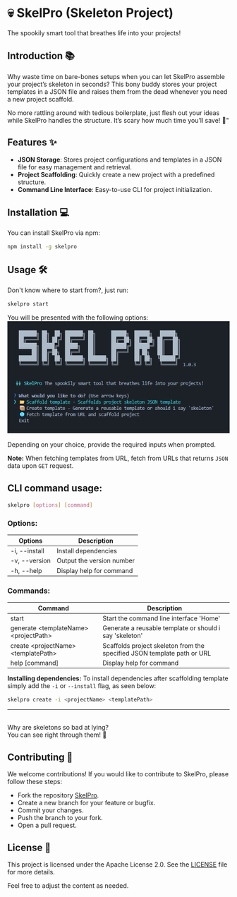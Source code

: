 # **💀 SkelPro (Skeleton Project)**
The spookily smart tool that breathes life into your projects!

## Introduction 📚
Why waste time on bare-bones setups when you can let SkelPro assemble your project’s skeleton in seconds? This bony buddy stores your project templates in a JSON file and raises them from the dead whenever you need a new project scaffold.

No more rattling around with tedious boilerplate, just flesh out your ideas while SkelPro handles the structure. It’s scary how much time you’ll save! 👻"

## Features ✨
- **JSON Storage**: Stores project configurations and templates in a JSON file for easy management and retrieval.
- **Project Scaffolding**: Quickly create a new project with a predefined structure.
- **Command Line Interface**: Easy-to-use CLI for project initialization.

## Installation 💻
You can install SkelPro via npm:

```bash
npm install -g skelpro
```
## Usage 🛠️
Don't know where to start from?, just run:

```bash
skelpro start
```
You will be presented with the following options:
<img src="./Snapshot.PNG" />


Depending on your choice, provide the required inputs when prompted.

**Note:** When fetching templates from URL, fetch from URLs that returns `JSON` data upon `GET` request.

## CLI command usage: 
```sh
skelpro [options] [command]
```

### Options:

| Options         | Description               |
| --------------- | ------------------------- |
| -i, --install   | Install dependencies      |
| -v, --version   | Output the version number |
| -h, --help      | Display help for command  |

### Commands:
| Command                                        | Description                                                             |
| ---------------------------------------------- | ----------------------------------------------------------------------- | 
| start                                          | Start the command line interface 'Home'                                 | 
| generate \<templateName> \<projectPath>     | Generate a reusable template or should i say 'skeleton'                 | 
| create \<projectName> \<templatePath>                | Scaffolds project skeleton from the specified JSON template path or URL | 
| help [command]                                 | Display help for command                                                |  

**Installing dependencies:** To install dependencies after scaffolding template simply add the `-i` or `--install` flag, as seen below:

```sh
skelpro create -i <projectName> <templatePath>
```
---

<br />
Why are skeletons so bad at lying?<br />
You can see right through them! 🤷

## Contributing 🤝
We welcome contributions! If you would like to contribute to SkelPro, please follow these steps:

- Fork the repository [SkelPro](https://www.github.com/SkelPro/skelpro).
- Create a new branch for your feature or bugfix.
- Commit your changes.
- Push the branch to your fork.
- Open a pull request.
  
## License 📜
This project is licensed under the Apache License 2.0. See the [LICENSE](LICENSE) file for more details.

Feel free to adjust the content as needed.
